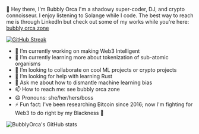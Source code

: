 :wave: Hey there, I'm Bubbly Orca
I'm a shadowy super-coder, DJ, and crypto connoisseur. I enjoy listening to Solange while I code. The best way to reach me is through LinkedIn but check out some of my works while you're here: [bubbly orca zone](https://linktr.ee/bubblyorca) 

[![GitHub Streak](http://github-readme-streak-stats.herokuapp.com?user=bubblyorca&theme=dark&background=0B0F22)](https://git.io/streak-stats)

- 🔭 I’m currently working on making Web3 Intelligent
- 🌱 I’m currently learning more about tokenization of sub-atomic organisms
- 👯 I’m looking to collaborate on cool ML projects or crypto projects
- 🤔 I’m looking for help with learning Rust
- 💬 Ask me about how to dismantle machine learning bias 
- 📫 How to reach me: see bubbly orca zone
- 😄 Pronouns: she/her/hers/boss
- ⚡ Fun fact: I've been researching Bitcoin since 2016; now I'm fighting for Web3 to do right by my Blackness 🖤

![BubblyOrca's GitHub stats](https://github-readme-stats.vercel.app/api?username=bubblyorca&show_icons=true&theme=tokyonight)

